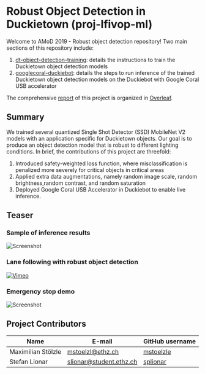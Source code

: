 # Robust Object Detection in Duckietown (proj-lfivop-ml)
Welcome to AMoD 2019 - Robust object detection repository! Two main sections of this repository include:
1. [dt-object-detection-training](https://github.com/duckietown-ethz/proj-lfivop-ml/tree/master/dt-object-detection-training): details the instructions to train the Duckietown object detection models
2. [googlecoral-duckiebot](https://github.com/duckietown-ethz/proj-lfivop-ml/tree/master/googlecoral-duckiebot): details the steps to run inference of the trained Duckietown object detection models on the Duckiebot with Google Coral USB accelerator

The comprehensive [report](https://github.com/duckietown-ethz/proj-lfivop-ml/tree/master/AMoD__Robust_Object_Detection_2019.pdf) of this project is organized in [Overleaf](https://www.overleaf.com/read/njpmmpyhmndz).

## Summary

We trained several quantized Single Shot Detector (SSD) MobileNet V2 models with an application specific for Duckietown objects.  Our goal is to produce an object detection model that is robust to different lighting conditions.  In brief, the contributions of this project are threefold:
1. Introduced  safety-weighted  loss  function,  where  misclassification  is  penalized  more severely for critical objects in critical areas
2.  Applied extra data augmentations,  namely random image scale,  random brightness,random contrast, and random saturation
3.  Deployed Google Coral USB Accelerator in Duckiebot to enable live inference. 

## Teaser

### Sample of inference results

![Screenshot](https://github.com/duckietown-ethz/proj-lfivop-ml/wiki/images/inference.jpg)

### Lane following with robust object detection

[![Vimeo](https://github.com/duckietown-ethz/proj-lfivop-ml/wiki/images/lanefollowing_objdet.jpg)](https://player.vimeo.com/video/380723135  "DEMO results - Click to Watch!")

### Emergency stop demo

![Screenshot](https://github.com/duckietown-ethz/proj-lfivop-ml/wiki/images/emergencystop.gif)

## Project Contributors

| Name | E-mail | GitHub username |
| ------------ | ------------ | ----------- |
| Maximilian Stölzle | mstoelzl@ethz.ch | [mstoelzle](https://github.com/mstoelzle/) |
| Stefan Lionar | slionar@student.ethz.ch | [splionar](https://github.com/splionar) |
